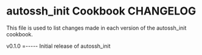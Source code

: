 autossh_init Cookbook CHANGELOG
===============================
This file is used to list changes made in each version of the
autossh_init cookbook.

v0.1.0
=-----
Initial release of autossh_init
